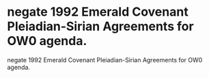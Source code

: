 # negate 1992 Emerald Covenant Pleiadian-Sirian Agreements for OW0 agenda.

negate 1992 Emerald Covenant Pleiadian-Sirian Agreements for OW0 agenda.